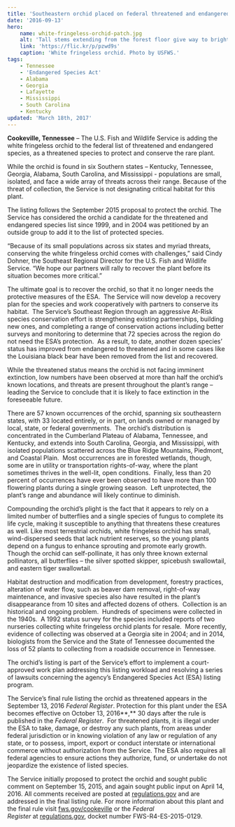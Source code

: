 ```yaml
---
title: 'Southeastern orchid placed on federal threatened and endangered species list'
date: '2016-09-13'
hero:
    name: white-fringeless-orchid-patch.jpg
    alt: 'Tall stems extending from the forest floor give way to bright white dangling flowers.'
    link: 'https://flic.kr/p/pzwd9s'
    caption: 'White fringeless orchid. Photo by USFWS.'
tags:
    - Tennessee
    - 'Endangered Species Act'
    - Alabama
    - Georgia
    - Lafayette
    - Mississippi
    - South Carolina
    - Kentucky
updated: 'March 18th, 2017'
---
```

**Cookeville, Tennessee** – The U.S. Fish and Wildlife Service is adding the white fringeless orchid to the federal list of threatened and endangered species, as a threatened species to protect and conserve the rare plant.

While the orchid is found in six Southern states – Kentucky, Tennessee, Georgia, Alabama, South Carolina, and Mississippi - populations are small, isolated, and face a wide array of threats across their range. Because of the threat of collection, the Service is not designating critical habitat for this plant.

The listing follows the September 2015 proposal to protect the orchid. The Service has considered the orchid a candidate for the threatened and endangered species list since 1999, and in 2004 was petitioned by an outside group to add it to the list of protected species.

“Because of its small populations across six states and myriad threats, conserving the white fringeless orchid comes with challenges,” said Cindy Dohner, the Southeast Regional Director for the U.S. Fish and Wildlife Service. “We hope our partners will rally to recover the plant before its situation becomes more critical.”

The ultimate goal is to recover the orchid, so that it no longer needs the protective measures of the ESA.  The Service will now develop a recovery plan for the species and work cooperatively with partners to conserve its habitat.  The Service’s Southeast Region through an aggressive At-Risk species conservation effort is strengthening existing partnerships, building new ones, and completing a range of conservation actions including better surveys and monitoring to determine that 72 species across the region do not need the ESA’s protection.  As a result, to date, another dozen species’ status has improved from endangered to threatened and in some cases like the Louisiana black bear have been removed from the list and recovered.  

While the threatened status means the orchid is not facing imminent extinction, low numbers have been observed at more than half the orchid’s known locations, and threats are present throughout the plant’s range – leading the Service to conclude that it is likely to face extinction in the foreseeable future.

There are 57 known occurrences of the orchid, spanning six southeastern states, with 33 located entirely, or in part, on lands owned or managed by local, state, or federal governments.  The orchid’s distribution is concentrated in the Cumberland Plateau of Alabama, Tennessee, and Kentucky, and extends into South Carolina, Georgia, and Mississippi, with isolated populations scattered across the Blue Ridge Mountains, Piedmont, and Coastal Plain.  Most occurrences are in forested wetlands, though, some are in utility or transportation rights-of-way, where the plant sometimes thrives in the well-lit, open conditions.  Finally, less than 20 percent of occurrences have ever been observed to have more than 100 flowering plants during a single growing season.  Left unprotected, the plant’s range and abundance will likely continue to diminish.

Compounding the orchid’s plight is the fact that it appears to rely on a limited number of butterflies and a single species of fungus to complete its life cycle, making it susceptible to anything that threatens these creatures as well. Like most terrestrial orchids, white fringeless orchid has small, wind-dispersed seeds that lack nutrient reserves, so the young plants depend on a fungus to enhance sprouting and promote early growth.  Though the orchid can self-pollinate, it has only three known external pollinators, all butterflies – the silver spotted skipper, spicebush swallowtail, and eastern tiger swallowtail.

Habitat destruction and modification from development, forestry practices, alteration of water flow, such as beaver dam removal, right-of-way maintenance, and invasive species also have resulted in the plant’s disappearance from 10 sites and affected dozens of others.  Collection is an historical and ongoing problem.  Hundreds of specimens were collected in the 1940s.  A 1992 status survey for the species included reports of two nurseries collecting white fringeless orchid plants for resale.  More recently, evidence of collecting was observed at a Georgia site in 2004; and in 2014, biologists from the Service and the State of Tennessee documented the loss of 52 plants to collecting from a roadside occurrence in Tennessee. 

The orchid’s listing is part of the Service’s effort to implement a court-approved work plan addressing this listing workload and resolving a series of lawsuits concerning the agency’s Endangered Species Act (ESA) listing program.

The Service’s final rule listing the orchid as threatened appears in the September 13, 2016 _Federal Register_. Protection for this plant under the ESA becomes effective on October 13, 2016**,** 30 days after the rule is published in the _Federal Register_.  For threatened plants, it is illegal under the ESA to take, damage, or destroy any such plants, from areas under federal jurisdiction or in knowing violation of any law or regulation of any state, or to possess, import, export or conduct interstate or international commerce without authorization from the Service. The ESA also requires all federal agencies to ensure actions they authorize, fund, or undertake do not jeopardize the existence of listed species.

The Service initially proposed to protect the orchid and sought public comment on September 15, 2015, and again sought public input on April 14, 2016\. All comments received are posted at [regulations.gov](https://www.regulations.gov) and are addressed in the final listing rule. For more information about this plant and the final rule visit [fws.gov/cookeville](https://www.fws.gov/cookeville) or the _Federal Register_ at [regulations.gov](https://www.regulations.gov), docket number FWS-R4-ES-2015-0129.
